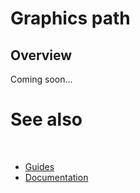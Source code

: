# Graphics path

## Overview

Coming soon...

# See also
​
* [Guides](/docs/documentation/Guides)
* [Documentation](/docs/documentation)
